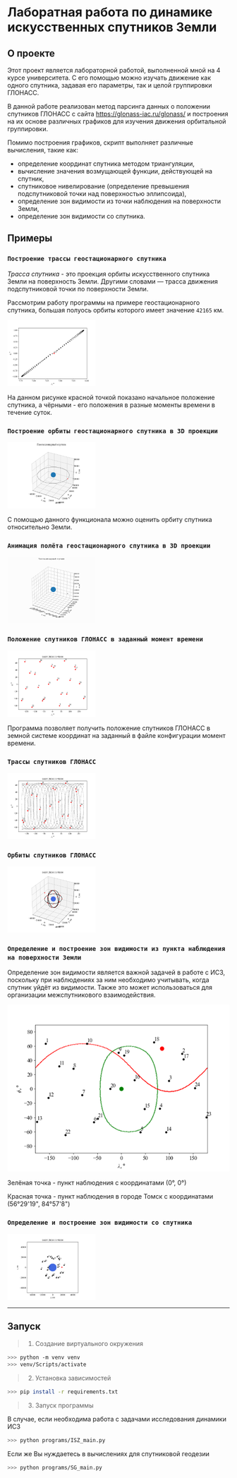 # Лаборатная работа по динамике искусственных спутников Земли

## О проекте

Этот проект является лабораторной работой, выполненной мной на 4 курсе университета. С его помощью можно изучать движение как одного спутника, задавая его параметры, так и целой группировки ГЛОНАСС.

В данной работе реализован метод парсинга данных о положении спутников ГЛОНАСС с сайта https://glonass-iac.ru/glonass/ и построения на их основе различных графиков для изучения движения орбитальной группировки.

Помимо построения графиков, скрипт выполняет различные вычисления, такие как:
- определение координат спутника методом триангуляции, 
- вычисление значения возмущающей функции, действующей на спутник, 
- спутниковое нивелирование (определение превышения подспутниковой точки над поверхностью эллипсоида),
- определение зон видимости из точки наблюдения на поверхности Земли,
- определение зон видимости со спутника. 

## Примеры

### `Построение трассы геостационарного спутника`

*Трасса спутника* - это проекция орбиты искусственного спутника Земли на поверхность Земли. Другими словами — трасса движения подспутниковой точки по поверхности Земли.

Рассмотрим работу программы на примере геостационарного спутника, большая полуось орбиты которого имеет значение `42165` км.  

<img src="./img/Geo_route.png" width=200px>

На данном рисунке красной точкой показано начальное положение спутника, а чёрными - его положения в разные моменты времени в течение суток.

### `Построение орбиты геостационарного спутника в 3D проекции`

<img src="./img/Geo_orbit.png" width=200px>

С помощью данного функционала можно оценить орбиту спутника относительно Земли.

### `Анимация полёта геостационарного спутника в 3D проекции`

<img src="./img/Geo_animation.gif" width=200px>

### `Положение спутников ГЛОНАСС в заданный момент времени`

<img src="./img/GLONASS_positions.png" width=200px>

Программа позволяет получить положение спутников ГЛОНАСС в земной системе координат на заданный в файле конфигурации момент времени.  

### `Трассы спутников ГЛОНАСС`

<img src="./img/GLONASS_routes.png" width=200px>

### `Орбиты спутников ГЛОНАСС`

<img src="./img/GLONASS_orbits.png" width=200px>

### `Определение и построение зон видимости из пункта наблюдения на поверхности Земли`

Определение зон видимости является важной задачей в работе с ИСЗ, поскольку при наблюдениях за ним необходимо учитывать, когда спутник уйдёт из видимости. Также это может использоваться для организации межспутникового взаимодействия. 

![image](./img/Visibility_from_points.png)

Зелёная точка - пункт наблюдения с координатами (0°, 0°)

Красная точка - пункт наблюдения в городе Томск с координатами (56°29'19", 84°57'8")

### `Определение и построение зон видимости со спутника`

<img src="./img/Visibility_from_sat.png" width=200px>

---

## Запуск

> 1) Создание виртуального окружения
```bash
>>> python -m venv venv
>>> venv/Scripts/activate
```

> 2) Установка зависимостей

```bash
>>> pip install -r requirements.txt
``` 

> 3) Запуск программы

В случае, если необходима работа с задачами исследования динамики ИСЗ

```bash 
>>> python programs/ISZ_main.py
``` 

Если же Вы нуждаетесь в вычислениях для спутниковой геодезии

```bash
>>> python programs/SG_main.py
```